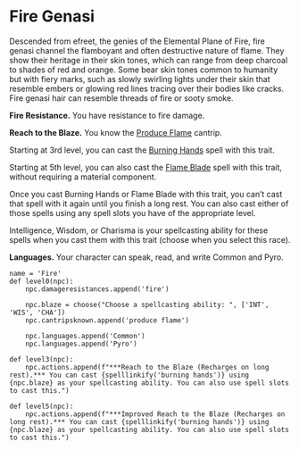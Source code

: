 # Fire Genasi
Descended from efreet, the genies of the Elemental Plane of Fire, fire genasi channel the flamboyant and often destructive nature of flame. They show their heritage in their skin tones, which can range from deep charcoal to shades of red and orange. Some bear skin tones common to humanity but with fiery marks, such as slowly swirling lights under their skin that resemble embers or glowing red lines tracing over their bodies like cracks. Fire genasi hair can resemble threads of fire or sooty smoke.

**Fire Resistance.** You have resistance to fire damage.

**Reach to the Blaze.** You know the [Produce Flame](../../Magic/Spells/produce-flame.md) cantrip. 

Starting at 3rd level, you can cast the [Burning Hands](../../Magic/Spells/burning-hands.md) spell with this trait.

Starting at 5th level, you can also cast the [Flame Blade](../../Magic/Spells/flame-blade.md) spell with this trait, without requiring a material component. 

Once you cast Burning Hands or Flame Blade with this trait, you can’t cast that spell with it again until you finish a long rest. You can also cast either of those spells using any spell slots you have of the appropriate level.

Intelligence, Wisdom, or Charisma is your spellcasting ability for these spells when you cast them with this trait (choose when you select this race).

**Languages.** Your character can speak, read, and write Common and Pyro.

```
name = 'Fire'
def level0(npc):
    npc.damageresistances.append('fire')

    npc.blaze = choose("Choose a spellcasting ability: ", ['INT', 'WIS', 'CHA'])
    npc.cantripsknown.append('produce flame')

    npc.languages.append('Common')
    npc.languages.append('Pyro')

def level3(npc):
    npc.actions.append(f"***Reach to the Blaze (Recharges on long rest).*** You can cast {spelllinkify('burning hands')} using {npc.blaze} as your spellcasting ability. You can also use spell slots to cast this.")

def level5(npc):
    npc.actions.append(f"***Improved Reach to the Blaze (Recharges on long rest).*** You can cast {spelllinkify('burning hands')} using {npc.blaze} as your spellcasting ability. You can also use spell slots to cast this.")
```
